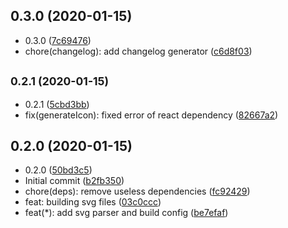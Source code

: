 ## 0.3.0 (2020-01-15)

* 0.3.0 ([7c69476](https://github.com/fedlinker/font-awesome/commit/7c69476))
* chore(changelog): add changelog generator ([c6d8f03](https://github.com/fedlinker/font-awesome/commit/c6d8f03))



## <small>0.2.1 (2020-01-15)</small>

* 0.2.1 ([5cbd3bb](https://github.com/fedlinker/font-awesome/commit/5cbd3bb))
* fix(generateIcon): fixed error of react dependency ([82667a2](https://github.com/fedlinker/font-awesome/commit/82667a2))



## 0.2.0 (2020-01-15)

* 0.2.0 ([50bd3c5](https://github.com/fedlinker/font-awesome/commit/50bd3c5))
* Initial commit ([b2fb350](https://github.com/fedlinker/font-awesome/commit/b2fb350))
* chore(deps): remove useless dependencies ([fc92429](https://github.com/fedlinker/font-awesome/commit/fc92429))
* feat: building svg files ([03c0ccc](https://github.com/fedlinker/font-awesome/commit/03c0ccc))
* feat(*): add svg parser and build config ([be7efaf](https://github.com/fedlinker/font-awesome/commit/be7efaf))



